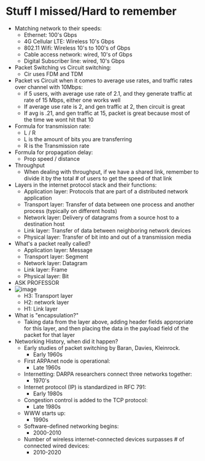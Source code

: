 # Stuff I missed/Hard to remember
* Matching network to their speeds:
  * Ethernet: 100's Gbps
  * 4G Cellular LTE: Wireless 10's Gbps
  * 802.11 Wifi: Wireless 10's to 100's of Gbps
  * Cable access network: wired, 10's of Gbps
  * Digital Subscriber line: wired, 10's Gbps
* Packet Switching vs Circuit switching:
  * Cir uses FDM and TDM
* Packet vs Circuit when it comes to average use rates, and traffic rates over channel with 10Mbps:
  * if 5 users, with average use rate of 2.1, and they generate traffic at rate of 15 Mbps, either one works well
  * If average use rate is 2, and gen traffic at 2, then circuit is great
  * If avg is .21, and gen traffic at 15, packet is great because most of the time we wont hit that 10
* Formula for transmission rate:
  * L / R
  * L is the amount of bits you are transferring
  * R is the Transmission rate
* Formula for propagation delay:
  * Prop speed / distance
* Throughput
  * When dealing with throughput, if we have a shared link, remember to divide it by the total # of users to get the speed of that link
* Layers in the internet protocol stack and their functions:
  * Application layer: Protocols that are part of a distributed network application
  * Transport layer: Transfer of data between one process and another process (typically on different hosts)
  * Network layer: Delivery of datagrams from a source host to a destination host
  * Link layer: Transfer of data between neighboring network devices
  * Physical layer: Transfer of bit into and out of a transmission media
* What's a packet really called?
  * Application layer: Message
  * Transport layer: Segment
  * Network layer: Datagram
  * Link layer: Frame
  * Physical layer: Bit
* ASK PROFESSOR
* ![image](https://github.com/Bizarrespace/CPSC471/assets/78052960/42a46e61-13f2-4f2b-92b9-cba7cc7d6ac4)
  * H3: Transport layer
  * H2: network layer
  * H1: Link layer
* What is "encapsulation?"
  * Taking data from the layer above, adding header fields appropriate for this layer, and then placing the data in the payload field of the packet for that layer
* Networking History, when did it happen?
  * Early studies of packet switching by Baran, Davies, Kleinrock.
    * Early 1960s
  * First ARPAnet node is operational:
    * Late 1960s
  * Internetting: DARPA researchers connect three networks together:
    * 1970's
  * Internet protocol (IP) is standardized in RFC 791:
    * Early 1980s
  * Congestion control is added to the TCP protocol:
    * Late 1980s
  * WWW starts up:
    * 1990s
  * Software-defined networking begins:
    * 2000-2010
  * Number of wireless internet-connected devices surpasses # of connected wired devices:
    * 2010-2020
